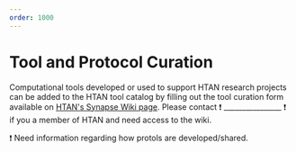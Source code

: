 ```yaml
---
order: 1000
---
```


# Tool and Protocol Curation

Computational tools developed or used to support HTAN research projects can be added to the HTAN tool catalog by filling out the tool curation form available on [HTAN's Synapse Wiki page](https://www.synapse.org/#!Synapse:syn17022193/wiki/584990). Please contact :exclamation: ________________ :exclamation: if you a member of HTAN and need access to the wiki.

:exclamation: Need information regarding how protols are developed/shared.

